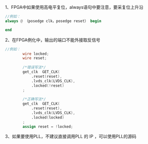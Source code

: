 1、FPGA中如果使用高电平复位，always语句中要注意，要采复位上升沿

```verilog
//例如：	
always @ （posedge clk，posedge reset） begin

end
```

2、在FPGA例化中，输出的端口不能外接取反信号

```verilog
//例如：	
		wire locked;
		wire reset;
		
		/*错误写法*/
		get_clk  GET_CLK(
			.reset(reset),  
			.lvds_clk(LVDS_CLK), 
			.locked(!reset)
		; 
		
		/*正确写法*/
		get_clk  GET_CLK(
			.reset(reset),  
			.lvds_clk(LVDS_CLK), 
			.locked(locked)
		; 
		assign reset = !locked;
```

3、如果要使用PLL，不建议直接调用PLL 的 IP ，可以使用PLL的源码